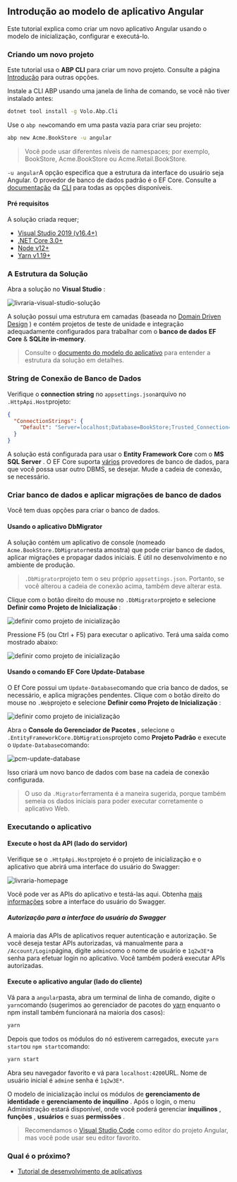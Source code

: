 ## Introdução ao modelo de aplicativo Angular

Este tutorial explica como criar um novo aplicativo Angular usando o modelo de inicialização, configurar e executá-lo.

### Criando um novo projeto

Este tutorial usa o **ABP CLI** para criar um novo projeto. Consulte a página [Introdução](https://abp.io/get-started) para outras opções.

Instale a CLI ABP usando uma janela de linha de comando, se você não tiver instalado antes:

```bash
dotnet tool install -g Volo.Abp.Cli
```

Use o `abp new`comando em uma pasta vazia para criar seu projeto:

```bash
abp new Acme.BookStore -u angular
```

> Você pode usar diferentes níveis de namespaces; por exemplo, BookStore, Acme.BookStore ou Acme.Retail.BookStore.

`-u angular`A opção especifica que a estrutura da interface do usuário seja Angular. O provedor de banco de dados padrão é o EF Core. Consulte a [documentação](CLI.md) da [CLI](CLI.md) para todas as opções disponíveis.

#### Pré requisitos

A solução criada requer;

* [Visual Studio 2019 (v16.4+)](https://visualstudio.microsoft.com/vs/)
* [.NET Core 3.0+](https://www.microsoft.com/net/download/dotnet-core/)
* [Node v12+](https://nodejs.org)
* [Yarn v1.19+](https://yarnpkg.com/)

### A Estrutura da Solução

Abra a solução no **Visual Studio** :

![livraria-visual-studio-solução](images/bookstore-visual-studio-solution-for-spa.png)

A solução possui uma estrutura em camadas (baseada no [Domain Driven Design](Domain-Driven-Design.md) ) e contém projetos de teste de unidade e integração adequadamente configurados para trabalhar com o **banco de dados** **EF Core** & **SQLite in-memory**.

> Consulte o [documento do modelo do aplicativo](Startup-Templates/Application.md)  para entender a estrutura da solução em detalhes.

### String de Conexão de Banco de Dados

Verifique o **connection string** no `appsettings.json`arquivo no `.HttpApi.Host`projeto:

```json
{
  "ConnectionStrings": {
    "Default": "Server=localhost;Database=BookStore;Trusted_Connection=True"
  }
}
```

A solução está configurada para usar o **Entity Framework Core** com o **MS SQL Server** . O EF Core suporta [vários](https://docs.microsoft.com/en-us/ef/core/providers/) provedores de banco de dados, para que você possa usar outro DBMS, se desejar. Mude a cadeia de conexão, se necessário.

### Criar banco de dados e aplicar migrações de banco de dados

Você tem duas opções para criar o banco de dados.

#### Usando o aplicativo DbMigrator

A solução contém um aplicativo de console (nomeado `Acme.BookStore.DbMigrator`nesta amostra) que pode criar banco de dados, aplicar migrações e propagar dados iniciais. É útil no desenvolvimento e no ambiente de produção.

> `.DbMigrator`projeto tem o seu próprio `appsettings.json`. Portanto, se você alterou a cadeia de conexão acima, também deve alterar esta.

Clique com o botão direito do mouse no `.DbMigrator`projeto e selecione **Definir como Projeto de Inicialização** :

![definir como projeto de inicialização](images/set-as-startup-project.png)

Pressione F5 (ou Ctrl + F5) para executar o aplicativo. Terá uma saída como mostrado abaixo:

![definir como projeto de inicialização](images/db-migrator-app.png)

#### Usando o comando EF Core Update-Database

O Ef Core possui um `Update-Database`comando que cria banco de dados, se necessário, e aplica migrações pendentes. Clique com o botão direito do mouse no `.Web`projeto e selecione **Definir como Projeto de Inicialização** :

![definir como projeto de inicialização](images/set-as-startup-project.png)

Abra o **Console do Gerenciador de Pacotes** , selecione o `.EntityFrameworkCore.DbMigrations`projeto como **Projeto Padrão** e execute o `Update-Database`comando:

![pcm-update-database](images/pcm-update-database-v2.png)

Isso criará um novo banco de dados com base na cadeia de conexão configurada.

> O uso da `.Migrator`ferramenta é a maneira sugerida, porque também semeia os dados iniciais para poder executar corretamente o aplicativo Web.

### Executando o aplicativo

#### Execute o host da API (lado do servidor)

Verifique se o `.HttpApi.Host`projeto é o projeto de inicialização e o aplicativo que abrirá uma interface do usuário do Swagger:

![livraria-homepage](images/bookstore-swagger-ui-host.png)

Você pode ver as APIs do aplicativo e testá-las aqui. Obtenha [mais informações](https://swagger.io/tools/swagger-ui/) sobre a interface do usuário do Swagger.

##### Autorização para a interface do usuário do Swagger

A maioria das APIs de aplicativos requer autenticação e autorização. Se você deseja testar APIs autorizadas, vá manualmente para a `/Account/Login`página, digite `admin`como o nome de usuário e `1q2w3E*`a senha para efetuar login no aplicativo. Você também poderá executar APIs autorizadas.

#### Execute o aplicativo angular (lado do cliente)

Vá para a `angular`pasta, abra um terminal de linha de comando, digite o `yarn`comando (sugerimos ao gerenciador de pacotes do [yarn](https://yarnpkg.com/) enquanto o npm install também funcionará na maioria dos casos):

```bash
yarn
```

Depois que todos os módulos do nó estiverem carregados, execute `yarn start`ou `npm start`comando:

```bash
yarn start
```

Abra seu navegador favorito e vá para `localhost:4200`URL. Nome de usuário inicial é `admin`e senha é `1q2w3E*`.

O modelo de inicialização inclui os módulos de **gerenciamento de** **identidade** e **gerenciamento de inquilino** . Após o login, o menu Administração estará disponível, onde você poderá gerenciar **inquilinos** , **funções** , **usuários** e suas **permissões** .

> Recomendamos o [Visual Studio Code](https://code.visualstudio.com/) como editor do projeto Angular, mas você pode usar seu editor favorito.

### Qual é o próximo?

- [Tutorial de desenvolvimento de aplicativos](Tutorials/Angular/Part-I.md)
